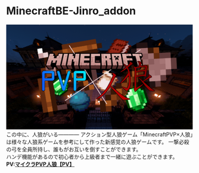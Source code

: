 # MinecraftBE-Jinro_addon
![タイトルロゴ](/images/thumbnail.png)
この中に、人狼がいる————
アクション型人狼ゲーム「MinecraftPVP×人狼」は様々な人狼系ゲームを参考にして作った新感覚の人狼ゲームです。
一撃必殺の弓を全員所持し、誰もがお互いを倒すことができます。  
ハンデ機能があるので初心者から上級者まで一緒に遊ぶことができます。  
**PV:[マイクラPVP人狼【PV】](https://youtu.be/yQN3ZJKsbKg)**  

